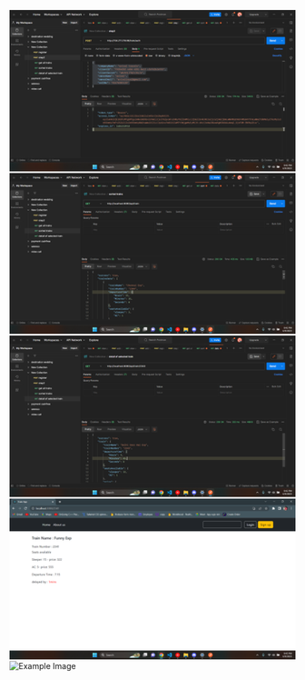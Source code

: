 ![Example Image](/images/Screenshot%20(21).png)
![Example Image](/images/Screenshot%20(22).png)
![Example Image](/images/Screenshot%20(23).png)
![Example Image](/images/Screenshot%20(24).png)
![Example Image](/images/Screenshot%20(25s).png)